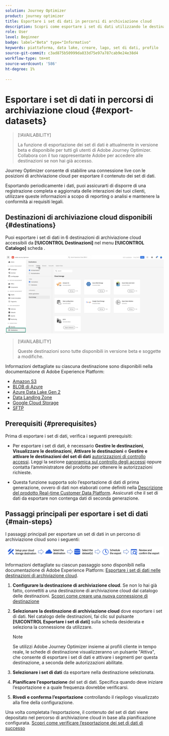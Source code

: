 ```yaml
---
solution: Journey Optimizer
product: journey optimizer
title: Esportare i set di dati in percorsi di archiviazione cloud
description: Scopri come esportare i set di dati utilizzando le destinazioni di archiviazione cloud Adobe Experience Platform.
role: User
level: Beginner
badge: label="Beta" type="Informativo"
keywords: piattaforma, data lake, creare, lago, set di dati, profilo
source-git-commit: c3ad875b50999da833d75e97a787cab9e24e38d4
workflow-type: tm+mt
source-wordcount: '586'
ht-degree: 1%

---
```



# Esportare i set di dati in percorsi di archiviazione cloud {#export-datasets}

>[!AVAILABILITY]
>
>La funzione di esportazione dei set di dati è attualmente in versione beta e disponibile per tutti gli utenti di Adobe Journey Optimizer. Collabora con il tuo rappresentante Adobe per accedere alle destinazioni se non hai già accesso.

Journey Optimizer consente di stabilire una connessione live con le posizioni di archiviazione cloud per esportare il contenuto dei set di dati.

Esportando periodicamente i dati, puoi assicurarti di disporre di una registrazione completa e aggiornata delle interazioni dei tuoi clienti, utilizzare queste informazioni a scopo di reporting o analisi e mantenere la conformità ai requisiti legali.

## Destinazioni di archiviazione cloud disponibili {#destinations}

Puoi esportare i set di dati in 6 destinazioni di archiviazione cloud accessibili da **[!UICONTROL Destinazioni]** nel menu **[!UICONTROL Catalogo]** scheda .

![](assets/dataset-export-setup.png)

>[!AVAILABILITY]
>
>Queste destinazioni sono tutte disponibili in versione beta e soggette a modifiche.

Informazioni dettagliate su ciascuna destinazione sono disponibili nella documentazione di Adobe Experience Platform:

* [Amazon S3](https://experienceleague.adobe.com/docs/experience-platform/destinations/catalog/cloud-storage/amazon-s3.html)
* [BLOB di Azure](https://experienceleague.adobe.com/docs/experience-platform/destinations/catalog/cloud-storage/azure-blob.html)
* [Azure Data Lake Gen 2](https://experienceleague.adobe.com/docs/experience-platform/destinations/catalog/cloud-storage/adls-gen2.html)
* [Data Landing Zone](https://experienceleague.adobe.com/docs/experience-platform/destinations/catalog/cloud-storage/data-landing-zone.html)
* [Google Cloud Storage](https://experienceleague.adobe.com/docs/experience-platform/destinations/catalog/cloud-storage/google-cloud-storage.html)
* [SFTP](https://experienceleague.adobe.com/docs/experience-platform/destinations/catalog/cloud-storage/sftp.html)

## Prerequisiti {#prerequisites}

Prima di esportare i set di dati, verifica i seguenti prerequisiti:

* Per esportare i set di dati, è necessario **Gestire le destinazioni**, **Visualizzare le destinazioni**, **Attivare le destinazioni** e **Gestire e attivare le destinazioni del set di dati** [autorizzazioni di controllo accessi](https://experienceleague.adobe.com/docs/experience-platform/access-control/home.html#permissions). Leggi la sezione [panoramica sul controllo degli accessi](https://experienceleague.adobe.com/docs/experience-platform/access-control/ui/overview.html) oppure contatta l’amministratore del prodotto per ottenere le autorizzazioni richieste.

* Questa funzione supporta solo l’esportazione di dati di prima generazione, ovvero di dati non elaborati come definiti nella [Descrizione del prodotto Real-time Customer Data Platform](https://helpx.adobe.com/legal/product-descriptions/real-time-customer-data-platform-b2c-edition-prime-and-ultimate-packages.html). Assicurati che il set di dati da esportare non contenga dati di seconda generazione.

## Passaggi principali per esportare i set di dati {#main-steps}

I passaggi principali per esportare un set di dati in un percorso di archiviazione cloud sono i seguenti:

![](assets/dataset-export-process.png)

Informazioni dettagliate su ciascun passaggio sono disponibili nella documentazione di Adobe Experience Platform: [Esportare i set di dati nelle destinazioni di archiviazione cloud](https://experienceleague.adobe.com/docs/experience-platform/destinations/ui/activate/export-datasets.html?lang=en).

1. **Configurare la destinazione di archiviazione cloud**. Se non lo hai già fatto, connettiti a una destinazione di archiviazione cloud dal catalogo delle destinazioni. [Scopri come creare una nuova connessione di destinazione](https://experienceleague.adobe.com/docs/experience-platform/destinations/ui/connect-destination.html?lang=en#setup)

   <!--![](assets/dataset-export-setup.png)-->

1. **Selezionare la destinazione di archiviazione cloud** dove esportare i set di dati. Nel catalogo delle destinazioni, fai clic sul pulsante **[!UICONTROL Esportare i set di dati]** sulla scheda desiderata e seleziona la connessione da utilizzare.

   <!--![](assets/dataset-export-destination.png)-->

   >[!NOTE]
   >
   >Se utilizzi Adobe Journey Optimizer insieme ai profili cliente in tempo reale, le schede di destinazione visualizzeranno un pulsante &quot;Attiva&quot;, che consente di esportare i set di dati e attivare i segmenti per questa destinazione, a seconda delle autorizzazioni abilitate.

1. **Selezionare i set di dati** da esportare nella destinazione selezionata.

   <!--![](assets/dataset-export-dataset-selection.png)-->

1. **Pianificare l’esportazione** del set di dati. Specifica quando deve iniziare l’esportazione e a quale frequenza dovrebbe verificarsi.

   <!--![](assets/dataset-export-schedule.png)-->

1. **Rivedi e conferma l’esportazione** controllando il riepilogo visualizzato alla fine della configurazione.

   <!--![](assets/dataset-export-review.png)-->

Una volta completata l’esportazione, il contenuto del set di dati viene depositato nel percorso di archiviazione cloud in base alla pianificazione configurata. [Scopri come verificare l’esportazione dei set di dati di successo](https://experienceleague.adobe.com/docs/experience-platform/destinations/ui/activate/export-datasets.html#verify)
